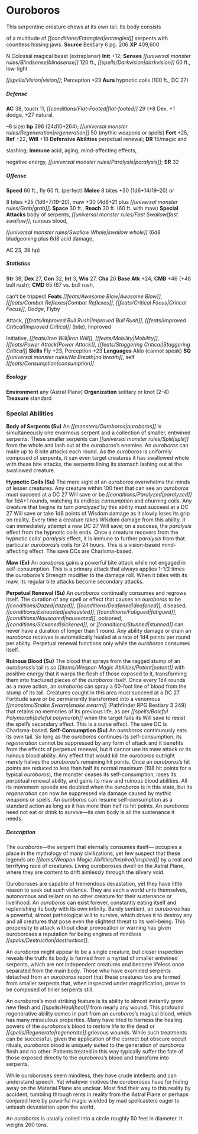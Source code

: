 ﻿---
cssclass: [monsters]
title1: Ouroboros
desc_short: This serpentine creature chews at its own tail. Its body consistsof a
  multitude of entangled serpents with countless hissing jaws.
title2: Ouroboros
CR: 21
sources:
- name: Bestiary 6
  page: 206
  link: http://paizo.com/products/btpy9oge?Pathfinder-Roleplaying-Game-Bestiary-6-Hardcover
XP: 409600
alignment: N
size: Colossal
type: magical beast
subtypes:
- extraplanar
initiative:
  bonus: 12
senses:
  blindsense: 120
  darkvision: 60
  low-lightvision: true
auras:
- name: hypnotic coils
  radius: 100
  DC: 27
AC:
  AC: 38
  touch: 11
  flat_footed: 29
  components:
    dex: 8
    dodge: 1
    natural,-8 size: 27
HP:
  HP: 396
  long: 24d10+264
  regeneration: 50
  regeneration_weakness: mythic weapons or spells
saves:
  fort: 25
  ref: 22
  will: 18
defensive_abilities:
- perpetual renewal
DR:
- amount: 15
  weakness: magic andslashing
immunities:
- acid
- aging
- mind-affecting effects,negative energy
- paralysis
SR: 32
speeds:
  base: 60
  fly: 60
  fly_maneuverability: perfect
attacks:
  melee:
  - - text: 8 bites +30 (1d6+14/19-20) or8 bites +25 (1d6+7/19-20)
      entries:
      - - damage: 1d6+7
          crit_range: 19-20
      count: 8
      attack: bites +30 (1d6+14/19-20) or8 bites
      bonus:
      - 25
    - text: maw +30 (4d8+21 plus grab)
      entries:
      - - damage: 4d8+21
        - effect: grab
      attack: maw
      bonus:
      - 30
  special:
  - body of serpents
  - fast swallow
  - ruinous blood,swallow whole (6d8 bludgeoning plus 6d8 acid damage,AC 23, 39 hp)
space: 30
reach: 30
reach_other: 60 ft. with maw
ability_scores:
  STR: 38
  DEX: 27
  CON: 32
  INT: 3
  WIS: 27
  CHA: 20
BAB: 24
CMB: 46
CMB_other: +48 bull rush
CMD: 65
CMD_other: 67 vs. bull rush,can't be tripped
feats:
- name: Awesome Blow
- name: Combat Reflexes
- name: Critical Focus
- name: Dodge
- name: FlybyAttack
- name: Improved Bull Rush
- name: Improved Critical (bite)
- name: ImprovedInitiative
- name: Iron Will
- name: Mobility
- name: Power Attack
- name: Staggering Critical
skills:
  Fly: 23
  Perception: 23
languages:
- Aklo (cannot speak)
special_qualities:
- no breath
- self consumption
ecology:
  environment: any (Astral Plane)
  organization: solitary or knot (2-4)
  treasure_type: standard
special_abilities:
  Body of Serpents (Su): An ouroboros is simultaneously one enormous serpent and a
    collection of smaller, entwined serpents. These smaller serpents can split from
    the whole and lash out at the ouroboros's enemies. An ouroboros can make up to
    8 bite attacks each round. As the ouroboros is uniformly composed of serpents,
    it can even target creatures it has swallowed whole with these bite attacks, the
    serpents lining its stomach lashing out at the swallowed creature.
  Hypnotic Coils (Su): The mere sight of an ouroboros overwhelms the minds of lesser
    creatures. Any creature within 100 feet that can see an ouroboros must succeed
    at a DC 27 Will save or be paralyzed for 1d4+1 rounds, watching its endless consumption
    and churning coils. Any creature that begins its turn paralyzed by this ability
    must succeed at a DC 27 Will save or take 1d8 points of Wisdom damage as it slowly
    loses its grip on reality. Every time a creature takes Wisdom damage from this
    ability, it can immediately attempt a new DC 27 Will save; on a success, the paralysis
    effect from the hypnotic coils ends. Once a creature recovers from the hypnotic
    coils' paralysis effect, it is immune to further paralysis from that particular
    ouroboros's coils for 24 hours. This is a vision-based mind-affecting effect.
    The save DCs are Charisma-based.
  Maw (Ex): An ouroboros gains a powerful bite attack while not engaged in self-consumption.
    This is a primary attack that always applies 1-1/2 times the ouroboros's Strength
    modifier to the damage roll. When it bites with its maw, its regular bite attacks
    become secondary attacks.
  Perpetual Renewal (Su): An ouroboros continually consumes and regrows itself. The
    duration of any spell or effect that causes an ouroboros to be dazed, deafened,
    diseased, exhausted, fatigued, nauseated, poisoned, sickened, or stunned can never
    have a duration of longer than 1 round. Any ability damage or drain an ouroboros
    receives is automatically healed at a rate of 1d4 points per round per ability.
    Perpetual renewal functions only while the ouroboros consumes itself.
  Ruinous Blood (Su): The blood that sprays from the ragged stump of an ouroboros's
    tail is so potent with positive energy that it warps the flesh of those exposed
    to it, transforming them into fractured pieces of the ouroboros itself. Once every
    1d4 rounds as a move action, an ouroboros can spray a 60-foot line of blood from
    the stump of its tail. Creatures caught in this area must succeed at a DC 27 Fortitude
    save or be permanently transformed into a venomous snake swarm (Pathfinder RPG
    Bestiary 3 249) that retains no memories of its previous life, as per baleful
    polymorph when the target fails its Will save to resist the spell's secondary
    effect. This is a curse effect. The save DC is Charisma-based.
  Self-Consumption (Su): An ouroboros continuously eats its own tail. So long as the
    ouroboros continues its self-consumption, its regeneration cannot be suppressed
    by any form of attack and it benefits from the effects of perpetual renewal, but
    it cannot use its maw attack or its ruinous blood ability. Any effect that would
    kill the ouroboros outright merely halves the ouroboros's remaining hit points.
    Once an ouroboros's hit points are reduced to less than half its normal maximum
    (198 hit points for a typical ouroboros), the monster ceases its self-consumption,
    loses its perpetual renewal ability, and gains its maw and ruinous blood abilities.
    All its movement speeds are doubled when the ouroboros is in this state, but its
    regeneration can now be suppressed via damage caused by mythic weapons or spells.
    An ouroboros can resume self-consumption as a standard action as long as it has
    more than half its hit points. An ouroboros need not eat or drink to survive-its
    own body is all the sustenance it needs.
desc_long: |-
  The ouroboros-the serpent that eternally consumes itself- occupies a place in the mythology of many civilizations, yet few suspect that these legends are inspired by a real and terrifying race of creatures. Living ouroboroses dwell on the Astral Plane, where they are content to drift aimlessly through the silvery void. 

  Ouroboroses are capable of tremendous devastation, yet they have little reason to seek out such violence. They are each a world unto themselves, autonomous and reliant on no other creature for their sustenance or livelihood. An ouroboros can exist forever, constantly eating itself and replenishing its body with its own infinity. Barely sentient, an ouroboros has a powerful, almost pathological will to survive, which drives it to destroy any and all creatures that pose even the slightest threat to its well-being. This propensity to attack without clear provocation or warning has given ouroboroses a reputation for being engines of mindless destruction. 

  An ouroboros might appear to be a single creature, but closer inspection reveals the truth: its body is formed from a myriad of smaller entwined serpents, which are not independent creatures and become lifeless once separated from the main body. Those who have examined serpents detached from an ouroboros report that these creatures too are formed from smaller serpents that, when inspected under magnification, prove to be composed of tinier serpents still. 

  An ouroboros's most striking feature is its ability to almost instantly grow new flesh and heal from nearly any wound. This profound regenerative ability comes in part from an ouroboros's magical blood, which has many miraculous properties. Many have tried to harness the healing powers of the ouroboros's blood to restore life to the dead or regenerate grievous wounds. While such treatments can be successful, given the application of the correct but obscure occult rituals, ouroboros blood is uniquely suited to the generation of ouroboros flesh and no other. Patients treated in this way typically suffer the fate of those exposed directly to the ouroboros's blood and transform into serpents. 

  While ouroboroses seem mindless, they have crude intellects and can understand speech. Yet whatever motives the ouroboroses have for hiding away on the Material Plane are unclear. Most find their way to this reality by accident, tumbling through rents in reality from the Astral Plane or perhaps conjured here by powerful magic wielded by mad spellcasters eager to unleash devastation upon the world. 

  An ouroboros is usually coiled into a circle roughly 50 feet in diameter. It weighs 260 tons.

---

# Ouroboros
This serpentine creature chews at its own tail. Its body consists

of a multitude of _[[conditions/Entangled|entangled]]_ serpents with countless hissing jaws.
**Source** Bestiary 6 pg. 206
**XP** 409,600

N Colossal magical beast (extraplanar)
**Init** +12; **Senses** _[[universal monster rules/Blindsense|blindsense]]_ 120 ft., _[[spells/Darkvision|darkvision]]_ 60 ft., low-light

_[[spells/Vision|vision]]_; Perception +23
**Aura** hypnotic coils (100 ft., DC 27)

##### Defense

**AC** 38, touch 11, _[[conditions/Flat-Footed|flat-footed]]_ 29 (+8 Dex, +1 dodge, +27 natural,

–8 size)
**hp** 396 (24d10+264); _[[universal monster rules/Regeneration|regeneration]]_ 50 (mythic weapons or spells)
**Fort** +25, **Ref** +22, **Will** +18
**Defensive Abilities** perpetual renewal; **DR** 15/magic and

slashing; **Immune** acid, aging, mind-affecting effects,

negative energy, _[[universal monster rules/Paralysis|paralysis]]_; **SR** 32

##### Offense
**Speed** 60 ft., fly 60 ft. (perfect)
**Melee** 8 bites +30 (1d6+14/19–20) or

8 bites +25 (1d6+7/19–20), maw +30 (4d8+21 plus _[[universal monster rules/Grab|grab]]_)
**Space** 30 ft., **Reach** 30 ft. (60 ft. with maw)
**Special Attacks** body of serpents, _[[universal monster rules/Fast Swallow|fast swallow]]_, ruinous blood,

_[[universal monster rules/Swallow Whole|swallow whole]]_ (6d8 bludgeoning plus 6d8 acid damage,

AC 23, 39 hp)

##### Statistics
**Str** 38, **Dex** 27, **Con** 32, **Int** 3, **Wis** 27, **Cha** 20
**Base Atk** +24; **CMB** +46 (+48 bull rush); **CMD** 65 (67 vs. bull rush,

can’t be tripped)
**Feats** _[[feats/Awesome Blow|Awesome Blow]]_, _[[feats/Combat Reflexes|Combat Reflexes]]_, _[[feats/Critical Focus|Critical Focus]]_, _Dodge_, Flyby

Attack, _[[feats/Improved Bull Rush|Improved Bull Rush]]_, _[[feats/Improved Critical|Improved Critical]]_ (bite), Improved

Initiative, _[[feats/Iron Will|Iron Will]]_, _[[feats/Mobility|Mobility]]_, _[[feats/Power Attack|Power Attack]]_, _[[feats/Staggering Critical|Staggering Critical]]_
**Skills** Fly +23, Perception +23
**Languages** Aklo (cannot speak)
**SQ** _[[universal monster rules/No Breath|no breath]]_, self _[[feats/Consumption|consumption]]_

##### Ecology

**Environment** any (Astral Plane)
**Organization** solitary or knot (2–4)
**Treasure** standard

### Special Abilities

**Body of Serpents (Su)** An _[[monsters/Ouroboros|ouroboros]]_ is simultaneously one enormous serpent and a collection of smaller, entwined serpents. These smaller serpents can _[[universal monster rules/Split|split]]_ from the whole and lash out at the _ouroboros_’s enemies. An _ouroboros_ can make up to 8 bite attacks each round. As the _ouroboros_ is uniformly composed of serpents, it can even target creatures it has swallowed whole with these bite attacks, the serpents lining its stomach lashing out at the swallowed creature.

**Hypnotic Coils (Su)** The mere sight of an _ouroboros_ overwhelms the minds of lesser creatures. Any creature within 100 feet that can see an _ouroboros_ must succeed at a DC 27 Will save or be _[[conditions/Paralyzed|paralyzed]]_ for 1d4+1 rounds, watching its endless _consumption_ and churning coils. Any creature that begins its turn _paralyzed_ by this ability must succeed at a DC 27 Will save or take 1d8 points of Wisdom damage as it slowly loses its grip on reality. Every time a creature takes Wisdom damage from this ability, it can immediately attempt a new DC 27 Will save; on a success, the _paralysis_ effect from the hypnotic coils ends. Once a creature recovers from the hypnotic coils’ _paralysis_ effect, it is immune to further _paralysis_ from that particular _ouroboros_’s coils for 24 hours. This is a vision-based mind-affecting effect. The save DCs are Charisma-based.

**Maw (Ex)** An _ouroboros_ gains a powerful bite attack while not engaged in self-consumption. This is a primary attack that always applies 1-1/2 times the _ouroboros_’s Strength modifier to the damage roll. When it bites with its maw, its regular bite attacks become secondary attacks.

**Perpetual Renewal (Su)** An _ouroboros_ continually consumes and regrows itself. The duration of any spell or effect that causes an _ouroboros_ to be _[[conditions/Dazed|dazed]]_, _[[conditions/Deafened|deafened]]_, diseased, _[[conditions/Exhausted|exhausted]]_, _[[conditions/Fatigued|fatigued]]_, _[[conditions/Nauseated|nauseated]]_, poisoned, _[[conditions/Sickened|sickened]]_, or _[[conditions/Stunned|stunned]]_ can never have a duration of longer than 1 round. Any ability damage or drain an _ouroboros_ receives is automatically healed at a rate of 1d4 points per round per ability. Perpetual renewal functions only while the _ouroboros_ consumes itself.

**Ruinous Blood (Su)** The blood that sprays from the ragged stump of an _ouroboros_’s tail is so _[[items/Weapon Magic Abilities/Potent|potent]]_ with positive energy that it warps the flesh of those exposed to it, transforming them into fractured pieces of the _ouroboros_ itself. Once every 1d4 rounds as a move action, an _ouroboros_ can spray a 60-foot line of blood from the stump of its tail. Creatures caught in this area must succeed at a DC 27 Fortitude save or be permanently transformed into a venomous _[[monsters/Snake Swarm|snake swarm]]_ (Pathfinder RPG Bestiary 3 249) that retains no memories of its previous life, as per _[[spells/Baleful Polymorph|baleful polymorph]]_ when the target fails its Will save to resist the spell’s secondary effect. This is a curse effect. The save DC is Charisma-based.
**Self-Consumption (Su)** An _ouroboros_ continuously eats its own tail. So long as the _ouroboros_ continues its self-consumption, its _regeneration_ cannot be suppressed by any form of attack and it benefits from the effects of perpetual renewal, but it cannot use its maw attack or its ruinous blood ability. Any effect that would kill the _ouroboros_ outright merely halves the _ouroboros_’s remaining hit points. Once an _ouroboros_’s hit points are reduced to less than half its normal maximum (198 hit points for a typical _ouroboros_), the monster ceases its self-consumption, loses its perpetual renewal ability, and gains its maw and ruinous blood abilities. All its movement speeds are doubled when the _ouroboros_ is in this state, but its _regeneration_ can now be suppressed via damage caused by mythic weapons or spells. An _ouroboros_ can resume self-consumption as a standard action as long as it has more than half its hit points. An _ouroboros_ need not eat or drink to survive—its own body is all the sustenance it needs.

##### Description

The _ouroboros_—the serpent that eternally consumes itself— occupies a place in the mythology of many civilizations, yet few suspect that these legends are _[[items/Weapon Magic Abilities/Inspired|inspired]]_ by a real and terrifying race of creatures. Living ouroboroses dwell on the Astral Plane, where they are content to drift aimlessly through the silvery void.

Ouroboroses are capable of tremendous devastation, yet they have little reason to seek out such violence. They are each a world unto themselves, autonomous and reliant on no other creature for their sustenance or livelihood. An _ouroboros_ can exist forever, constantly eating itself and replenishing its body with its own infinity. Barely sentient, an _ouroboros_ has a powerful, almost pathological will to survive, which drives it to destroy any and all creatures that pose even the slightest threat to its well-being. This propensity to attack without clear provocation or warning has given ouroboroses a reputation for being engines of mindless _[[spells/Destruction|destruction]]_.

An _ouroboros_ might appear to be a single creature, but closer inspection reveals the truth: its body is formed from a myriad of smaller entwined serpents, which are not independent creatures and become lifeless once separated from the main body. Those who have examined serpents detached from an _ouroboros_ report that these creatures too are formed from smaller serpents that, when inspected under magnification, prove to be composed of tinier serpents still.

An _ouroboros_’s most striking feature is its ability to almost instantly grow new flesh and _[[spells/Heal|heal]]_ from nearly any wound. This profound regenerative ability comes in part from an _ouroboros_’s magical blood, which has many miraculous properties. Many have tried to harness the healing powers of the _ouroboros_’s blood to restore life to the dead or _[[spells/Regenerate|regenerate]]_ grievous wounds. While such treatments can be successful, given the application of the correct but obscure occult rituals, _ouroboros_ blood is uniquely suited to the generation of _ouroboros_ flesh and no other. Patients treated in this way typically suffer the fate of those exposed directly to the _ouroboros_’s blood and transform into serpents.

While ouroboroses seem mindless, they have crude intellects and can understand speech. Yet whatever motives the ouroboroses have for hiding away on the Material Plane are unclear. Most find their way to this reality by accident, tumbling through rents in reality from the Astral Plane or perhaps conjured here by powerful magic wielded by mad spellcasters eager to unleash devastation upon the world.

An _ouroboros_ is usually coiled into a circle roughly 50 feet in diameter. It weighs 260 tons.